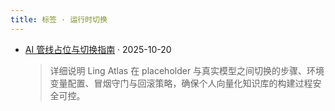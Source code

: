 ```yaml
---
title: 标签 · 运行时切换
---
```


- [AI 管线占位与切换指南](/zh/content/ai-runtime-guide/) · 2025-10-20
  > 详细说明 Ling Atlas 在 placeholder 与真实模型之间切换的步骤、环境变量配置、冒烟守门与回滚策略，确保个人向量化知识库的构建过程安全可控。
